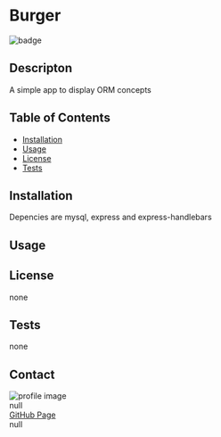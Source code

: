 # Burger

![badge](https://img.shields.io/badge/license-Burger-darkblue)
## Descripton
A simple app to display ORM concepts
                        
## Table of Contents
                        
* [Installation](#installation)
* [Usage](#usage)
* [License](#license)
* [Tests](#tests)
                        
## Installation
Depencies are mysql, express and express-handlebars
                        
## Usage

                        
## License
none
                
## Tests
none

## Contact
![profile image](https://avatars3.githubusercontent.com/u/61710831?v=4)
<br/>
null
<br/>
[GitHub Page](https://github.com/mjones-27)
<br/>
null